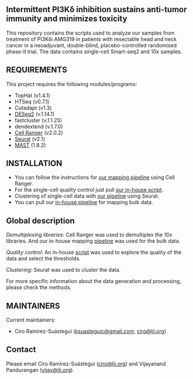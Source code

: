 Intermittent PI3Kδ inhibition sustains anti-tumor immunity and minimizes toxicity
------------

This repository contains the scripts used to analyze our samples from treatment of PI3Kδi AMG319 in patients with resectable head and neck cancer in a neoadjuvant, double-blind, placebo-controlled randomised phase-II trial.
The data contains single-cell Smart-seq2 and 10x samples.

REQUIREMENTS
------------

This project requires the following modules/programs:

* TopHat (v1.4.1)
* HTSeq (v0.7.1)
* Cutadapt (v1.3)
* [DESeq2](https://bioconductor.org/packages/release/bioc/html/DESeq2.html) (v.1.14.1)
* fastcluster (v.1.1.25)
* dendextend (v.1.7.0)
* [Cell Ranger](https://support.10xgenomics.com/single-cell-gene-expression/software/pipelines/latest/what-is-cell-ranger) (v2.0.2)
* [Seurat](https://satijalab.org/seurat) (v2.1)
* [MAST](https://www.bioconductor.org/packages/release/bioc/html/MAST.html) (1.8.2)

INSTALLATION
------------

* You can follow the instructions for [our mapping pipeline](https://github.com/vijaybioinfo/cellranger_wrappeR) using Cell Ranger.
* For the single-cell quality control just pull [our in-house script](https://github.com/vijaybioinfo/quality_control).
* Clustering of single-cell data with [our pipeline](https://github.com/vijaybioinfo/clustering) using Seurat.
* You can pull our [in-house pipeline](https://github.com/ndu-UCSD/LJI_RNA_SEQ_PIPELINE_V2) for mapping bulk data.

Global description
------------

*Demultiplexing libraries*: Cell Ranger was used to demultiplex the 10x libraries. And our in-house
mapping [pipeline](https://github.com/ndu-UCSD/LJI_RNA_SEQ_PIPELINE_V2) was used for the bulk data.

*Quality control*: An in-house [script](https://github.com/vijaybioinfo/quality_control)
was used to explore the quality of the data and select the thresholds.

*Clustering*: Seurat was used to cluster the data.

For more specific information about the data generation and processing, please check the methods.

MAINTAINERS
-----------

Current maintainers:
* Ciro Ramírez-Suástegui (ksuasteguic@gmail.com, ciro@lji.org)

Contact
-----------
Please email Ciro Ramírez-Suástegui (ciro@lji.org) and Vijayanand Pandurangan (vijay@lji.org).
